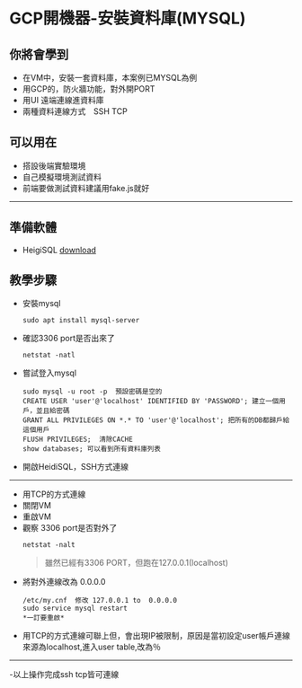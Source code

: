 # GCP開機器-安裝資料庫(MYSQL) #

## 你將會學到 ##
-  在VM中，安裝一套資料庫，本案例已MYSQL為例
-  用GCP的，防火牆功能，對外開PORT
-  用UI 遠端連線進資料庫
-  兩種資料連線方式　SSH TCP

## 可以用在 ##
- 搭設後端實驗環境
- 自己模擬環境測試資料
- 前端要做測試資料建議用fake.js就好
---

## 準備軟體 ##
- HeigiSQL  [download](https://www.heidisql.com/) 

## 教學步驟 ##
- 安裝mysql
    ```
    sudo apt install mysql-server
    ```
- 確認3306 port是否出來了
    ```
    netstat -natl
    ```    
- 嘗試登入mysql
    ```
    sudo mysql -u root -p  預設密碼是空的
    CREATE USER 'user'@'localhost' IDENTIFIED BY 'PASSWORD'; 建立一個用戶，並且給密碼
    GRANT ALL PRIVILEGES ON *.* TO 'user'@'localhost'; 把所有的DB都歸戶給這個用戶
    FLUSH PRIVILEGES;  清除CACHE
    show databases; 可以看到所有資料庫列表
    ```   
- 開啟HeidiSQL，SSH方式連線

---
- 用TCP的方式連線
- 關閉VM
- 重啟VM
- 觀察 3306 port是否對外了
    ```
    netstat -nalt
    ``` 
    >雖然已經有3306 PORT，但跑在127.0.0.1(localhost)
- 將對外連線改為 0.0.0.0
    ```
    /etc/my.cnf  修改 127.0.0.1 to  0.0.0.0
    sudo service mysql restart  
    *一訂要重啟* 
    ```    
-   用TCP的方式連線可聯上但，會出現IP被限制，原因是當初設定user帳戶連線來源為localhost,進入user table,改為％
---
-以上操作完成ssh tcp皆可連線






